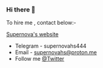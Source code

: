 ### Hi there 👋

To hire me , contact below:-

[Supernova's website](https://www.supernovahs.xyz/)

- Telegram - supernovahs444
- Email - supernovahs@proton.me
- Follow me [@Twitter](https://twitter.com/supernovahs444)

